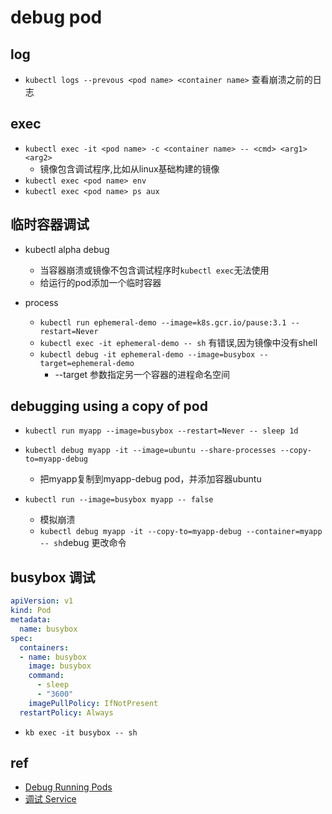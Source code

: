 # debug pod

## log

+ `kubectl logs --prevous <pod name> <container name>` 查看崩溃之前的日志

## exec

+ `kubectl exec -it <pod name> -c <container name> -- <cmd> <arg1> <arg2>`
    + 镜像包含调试程序,比如从linux基础构建的镜像
+ `kubectl exec <pod name> env`
+ `kubectl exec <pod name> ps aux`


## 临时容器调试
+ kubectl alpha debug
    + 当容器崩溃或镜像不包含调试程序时`kubectl exec`无法使用
    + 给运行的pod添加一个临时容器

+ process    
    + `kubectl run ephemeral-demo --image=k8s.gcr.io/pause:3.1 --restart=Never`
    + `kubectl exec -it ephemeral-demo -- sh` 有错误,因为镜像中没有shell
    + `kubectl debug -it ephemeral-demo --image=busybox --target=ephemeral-demo`
        + --target 参数指定另一个容器的进程命名空间

## debugging using a copy of pod
 + `kubectl run myapp --image=busybox --restart=Never -- sleep 1d`
 + `kubectl debug myapp -it --image=ubuntu --share-processes --copy-to=myapp-debug`
    + 把myapp复制到myapp-debug pod，并添加容器ubuntu


+ `kubectl run --image=busybox myapp -- false`
    + 模拟崩溃
    + `kubectl debug myapp -it --copy-to=myapp-debug --container=myapp -- sh`debug 更改命令

## busybox 调试
```yaml
apiVersion: v1
kind: Pod
metadata:
  name: busybox
spec:
  containers:
  - name: busybox
    image: busybox
    command:
      - sleep
      - "3600"
    imagePullPolicy: IfNotPresent
  restartPolicy: Always
```
+ `kb exec -it busybox -- sh`

## ref
 + [Debug Running Pods](https://kubernetes.io/docs/tasks/debug-application-cluster/debug-running-pod/)
 + [调试 Service](https://kubernetes.io/zh/docs/tasks/debug-application-cluster/debug-service/)
